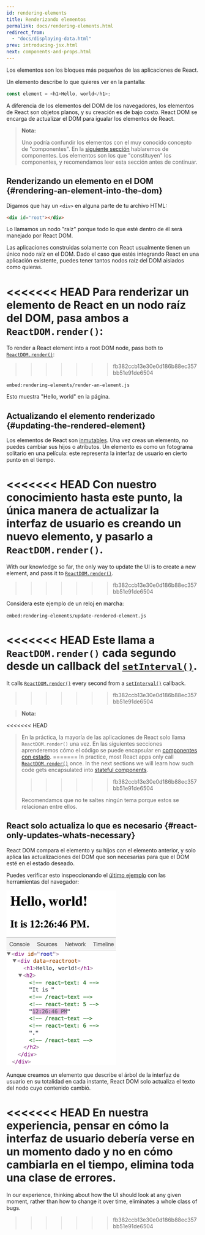 ```yaml
---
id: rendering-elements
title: Renderizando elementos
permalink: docs/rendering-elements.html
redirect_from:
  - "docs/displaying-data.html"
prev: introducing-jsx.html
next: components-and-props.html
---
```


Los elementos son los bloques más pequeños de las aplicaciones de React.

Un elemento describe lo que quieres ver en la pantalla:

```js
const element = <h1>Hello, world</h1>;
```

A diferencia de los elementos del DOM de los navegadores, los elementos de React son objetos planos, y su creación es de bajo costo. React DOM se encarga de actualizar el DOM para igualar los elementos de React.

>**Nota:**
>
>Uno podría confundir los elementos con el muy conocido concepto de "componentes". En la [siguiente sección](/docs/components-and-props.html) hablaremos de componentes. Los elementos son los que "constituyen" los componentes, y recomendamos leer esta sección antes de continuar.

## Renderizando un elemento en el DOM {#rendering-an-element-into-the-dom}

Digamos que hay un `<div>` en alguna parte de tu archivo HTML:

```html
<div id="root"></div>
```

Lo llamamos un nodo "raíz" porque todo lo que esté dentro de él será manejado por React DOM.

Las aplicaciones construidas solamente con React usualmente tienen un único nodo raíz en el DOM. Dado el caso que estés integrando React en una aplicación existente, puedes tener tantos nodos raíz del DOM aislados como quieras.

<<<<<<< HEAD
Para renderizar un elemento de React en un nodo raíz del DOM, pasa ambos a `ReactDOM.render()`:
=======
To render a React element into a root DOM node, pass both to [`ReactDOM.render()`](/docs/react-dom.html#render):
>>>>>>> fb382ccb13e30e0d186b88ec357bb51e91de6504

`embed:rendering-elements/render-an-element.js`

[](codepen://rendering-elements/render-an-element)

Esto muestra "Hello, world" en la página.

## Actualizando el elemento renderizado {#updating-the-rendered-element}

Los elementos de React son [inmutables](https://es.wikipedia.org/wiki/Objeto_inmutable). Una vez creas un elemento, no puedes cambiar sus hijos o atributos. Un elemento es como un fotograma solitario en una película: este representa la interfaz de usuario en cierto punto en el tiempo.

<<<<<<< HEAD
Con nuestro conocimiento hasta este punto, la única manera de actualizar la interfaz de usuario es creando un nuevo elemento, y pasarlo a `ReactDOM.render()`.
=======
With our knowledge so far, the only way to update the UI is to create a new element, and pass it to [`ReactDOM.render()`](/docs/react-dom.html#render).
>>>>>>> fb382ccb13e30e0d186b88ec357bb51e91de6504

Considera este ejemplo de un reloj en marcha:

`embed:rendering-elements/update-rendered-element.js`

[](codepen://rendering-elements/update-rendered-element)

<<<<<<< HEAD
Este llama a `ReactDOM.render()` cada segundo desde un callback del [`setInterval()`](https://developer.mozilla.org/en-US/docs/Web/API/WindowTimers/setInterval).
=======
It calls [`ReactDOM.render()`](/docs/react-dom.html#render) every second from a [`setInterval()`](https://developer.mozilla.org/en-US/docs/Web/API/WindowTimers/setInterval) callback.
>>>>>>> fb382ccb13e30e0d186b88ec357bb51e91de6504

>**Nota:**
>
<<<<<<< HEAD
>En la práctica, la mayoría de las aplicaciones de React solo llama `ReactDOM.render()` una vez. En las siguientes secciones aprenderemos cómo el código se puede encapsular en [componentes con estado](/docs/state-and-lifecycle.html).
=======
>In practice, most React apps only call [`ReactDOM.render()`](/docs/react-dom.html#render) once. In the next sections we will learn how such code gets encapsulated into [stateful components](/docs/state-and-lifecycle.html).
>>>>>>> fb382ccb13e30e0d186b88ec357bb51e91de6504
>
>Recomendamos que no te saltes ningún tema porque estos se relacionan entre ellos.

## React solo actualiza lo que es necesario {#react-only-updates-whats-necessary}

React DOM compara el elemento y su hijos con el elemento anterior, y solo aplica las actualizaciones del DOM que son necesarias para que el DOM esté en el estado deseado.

Puedes verificar esto inspeccionando el [último ejemplo](codepen://rendering-elements/update-rendered-element) con las herramientas del navegador:

![inspector del DOM mostrando actualizaciones diminutas](../images/docs/granular-dom-updates.gif)

Aunque creamos un elemento que describe el árbol de la interfaz de usuario en su totalidad en cada instante, React DOM solo actualiza el texto del nodo cuyo contenido cambió.

<<<<<<< HEAD
En nuestra experiencia, pensar en cómo la interfaz de usuario debería verse en un momento dado y no en cómo cambiarla en el tiempo, elimina toda una clase de errores.
=======
In our experience, thinking about how the UI should look at any given moment, rather than how to change it over time, eliminates a whole class of bugs.
>>>>>>> fb382ccb13e30e0d186b88ec357bb51e91de6504
